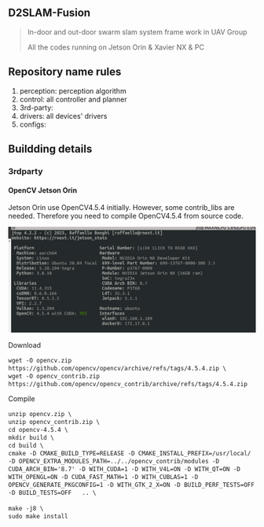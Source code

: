 ## D2SLAM-Fusion

> In-door and out-door swarm slam system frame work in UAV Group
>
> All the codes running on Jetson Orin & Xavier NX & PC

## Repository name rules

1. perception:  perception algorithm
2. control: all controller and planner
3. 3rd-party:
4. drivers:  all devices' drivers
5. configs:



## Buildding details

### 3rdparty

#### OpenCV Jetson Orin

Jetson Orin use OpenCV4.5.4 initially. However, some contrib_libs are needed. Therefore you need to compile OpenCV4.5.4 from source code.

![orin_jetpack](https://raw.githubusercontent.com/Peize-Liu/my-images/master/orin_jetpack.png)

Download

```shell
wget -O opencv.zip https://github.com/opencv/opencv/archive/refs/tags/4.5.4.zip \
wget -O opencv_contrib.zip https://github.com/opencv/opencv_contrib/archive/refs/tags/4.5.4.zip
```

Compile

```shell
unzip opencv.zip \
unzip opencv_contrib.zip \
cd opencv-4.5.4 \ 
mkdir build \
cd build \
cmake -D CMAKE_BUILD_TYPE=RELEASE -D CMAKE_INSTALL_PREFIX=/usr/local/ -D OPENCV_EXTRA_MODULES_PATH=../../opencv_contrib/modules -D CUDA_ARCH_BIN='8.7' -D WITH_CUDA=1 -D WITH_V4L=ON -D WITH_QT=ON -D WITH_OPENGL=ON -D CUDA_FAST_MATH=1 -D WITH_CUBLAS=1 -D OPENCV_GENERATE_PKGCONFIG=1 -D WITH_GTK_2_X=ON -D BUILD_PERF_TESTS=OFF -D BUILD_TESTS=OFF   .. \

make -j8 \
sudo make install

```



